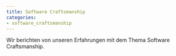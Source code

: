 ```yaml
---
title: Software Craftsmanship
categories:
- software_craftsmanship
---
```


Wir berichten von unseren Erfahrungen mit dem Thema Software Craftsmanship.
